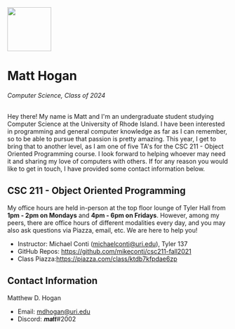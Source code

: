 <img src="https://upload.wikimedia.org/wikipedia/commons/thumb/c/cd/University_of_Rhode_Island_logo.svg/1280px-University_of_Rhode_Island_logo.svg.png" height="100px">
<h1>Matt Hogan</h1>
<i>Computer Science, Class of 2024</i><br><br>
<p>Hey there! My name is Matt and I'm an undergraduate student studying Computer Science at the University of Rhode Island.
I have been interested in programming and general computer knowledge as far as I can remember, so to be able to pursue that passion is pretty amazing.
This year, I get to bring that to another level, as I am one of five TA's for the CSC 211 - Object Oriented Programming course.
I look forward to helping whoever may need it and sharing my love of computers with others.
If for any reason you would like to get in touch, I have provided some contact information below.</p>

<h2>CSC 211 - Object Oriented Programming</h2>

<p>My office hours are held in-person at the top floor lounge of Tyler Hall from <b>1pm - 2pm on Mondays</b> and <b>4pm - 6pm on Fridays</b>.
However, among my peers, there are office hours of different modalities every day, and you may also ask questions via Piazza, email, etc.
We are here to help you!

- Instructor: Michael Conti (michaelconti@uri.edu), Tyler 137<br>
- GitHub Repos: https://github.com/mikeconti/csc211-fall2021<br>
- Class Piazza:https://piazza.com/class/ktdb7kfpdae6zp<br>

<h2>Contact Information</h2>

<p>Matthew D. Hogan</p>

- Email: mdhogan@uri.edu
- Discord: 𝒎𝒂𝒕𝒕#2002
